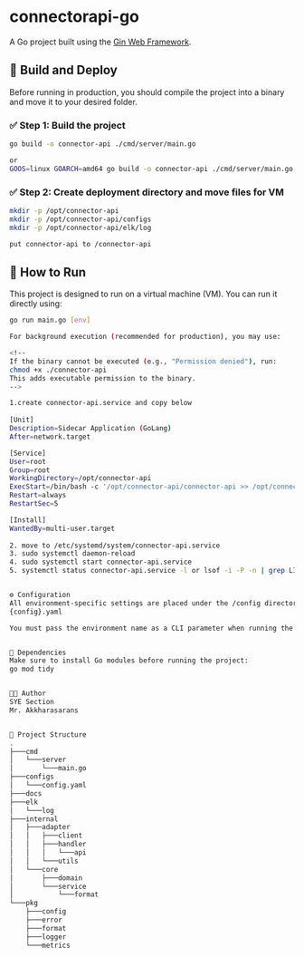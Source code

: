 # connectorapi-go

A Go project built using the [Gin Web Framework](https://github.com/gin-gonic/gin).  

## 🚧 Build and Deploy
 
Before running in production, you should compile the project into a binary and move it to your desired folder.
 
### ✅ Step 1: Build the project
```bash
go build -o connector-api ./cmd/server/main.go
```
```bash
or
GOOS=linux GOARCH=amd64 go build -o connector-api ./cmd/server/main.go
```
 
### ✅ Step 2: Create deployment directory and move files for VM
```bash
mkdir -p /opt/connector-api
mkdir -p /opt/connector-api/configs
mkdir -p /opt/connector-api/elk/log

put connector-api to /connector-api
```

## 🚀 How to Run

This project is designed to run on a virtual machine (VM). You can run it directly using:

```bash
go run main.go [env]

For background execution (recommended for production), you may use:

<!--
If the binary cannot be executed (e.g., "Permission denied"), run:
chmod +x ./connector-api
This adds executable permission to the binary.
-->

1.create connector-api.service and copy below
 
[Unit]
Description=Sidecar Application (GoLang)
After=network.target

[Service]
User=root
Group=root
WorkingDirectory=/opt/connector-api
ExecStart=/bin/bash -c '/opt/connector-api/connector-api >> /opt/connector-api/log/applicationlog.txt 2>&1'
Restart=always
RestartSec=5

[Install]
WantedBy=multi-user.target
 
2. move to /etc/systemd/system/connector-api.service
3. sudo systemctl daemon-reload
4. sudo systemctl start connector-api.service
5. systemctl status connector-api.service -l or lsof -i -P -n | grep LISTEN


⚙️ Configuration
All environment-specific settings are placed under the /config directory with the filename format:
{config}.yaml

You must pass the environment name as a CLI parameter when running the program.


🧩 Dependencies
Make sure to install Go modules before running the project:
go mod tidy


👨‍💻 Author
SYE Section
Mr. Akkharasarans


📁 Project Structure
.
├───cmd
│   └───server
│       └───main.go
├───configs
│   └───config.yaml
├───docs
├───elk
│   └───log
├───internal
│   ├───adapter
│   │   ├───client
│   │   ├───handler
│   │   │   └───api
│   │   └───utils
│   └───core
│       ├───domain
│       └───service
│           └───format
└───pkg
    ├───config
    ├───error
    ├───format
    ├───logger
    └───metrics
